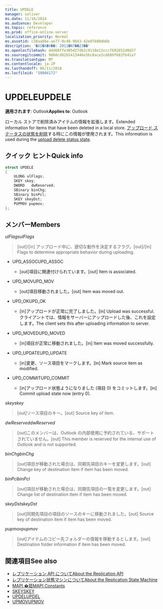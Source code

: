 ```yaml
---
title: UPDELE
manager: soliver
ms.date: 11/16/2014
ms.audience: Developer
ms.topic: reference
ms.prod: office-online-server
localization_priority: Normal
ms.assetid: c38aa8be-ae77-0c40-9843-42e07b80db6b
description: '�ŏI�X�V��: 2011�N7��23��'
ms.openlocfilehash: 4dd60ffe305d27db2c9118e11cccf692652d0d27
ms.sourcegitcommit: 9d60cd82b5413446e5bc8ace2cd689f683fb41a7
ms.translationtype: MT
ms.contentlocale: ja-JP
ms.lasthandoff: 06/11/2018
ms.locfileid: "19804172"
---
```

# <a name="updele"></a><span data-ttu-id="c0018-103">UPDELE</span><span class="sxs-lookup"><span data-stu-id="c0018-103">UPDELE</span></span>

<span data-ttu-id="c0018-104">**適用されます**: Outlook</span><span class="sxs-lookup"><span data-stu-id="c0018-104">**Applies to**: Outlook</span></span> 
  
<span data-ttu-id="c0018-105">ローカル ストアで削除済みアイテムの情報を拡張します。</span><span class="sxs-lookup"><span data-stu-id="c0018-105">Extended information for items that have been deleted in a local store.</span></span> <span data-ttu-id="c0018-106">[アップロード ステータスの状態を削除](upload-delete-status-state.md)する時にこの情報が使用されます。</span><span class="sxs-lookup"><span data-stu-id="c0018-106">This information is used during the [upload delete status state](upload-delete-status-state.md).</span></span>
  
## <a name="quick-info"></a><span data-ttu-id="c0018-107">クイック ヒント</span><span class="sxs-lookup"><span data-stu-id="c0018-107">Quick info</span></span>

```cpp
struct UPDELE 
{ 
    ULONG ulFlags; 
    SKEY skey; 
    DWORD   dwReserved; 
    SBinary binChg; 
    SBinary binPcl; 
    SKEY skeyDst; 
    PUPMOV pupmov; 
};
```

## <a name="members"></a><span data-ttu-id="c0018-108">メンバー</span><span class="sxs-lookup"><span data-stu-id="c0018-108">Members</span></span>

<span data-ttu-id="c0018-109">_ulFlags_</span><span class="sxs-lookup"><span data-stu-id="c0018-109">_ulFlags_</span></span>
  
> <span data-ttu-id="c0018-110">[out]/[in] アップロード中に、適切な動作を決定するフラグ。</span><span class="sxs-lookup"><span data-stu-id="c0018-110">[out]/[in] Flags to determine appropriate behavior during uploading.</span></span>
    
  - <span data-ttu-id="c0018-111">UPD_ASSOC</span><span class="sxs-lookup"><span data-stu-id="c0018-111">UPD_ASSOC</span></span>
    
    - <span data-ttu-id="c0018-112">[out]項目に関連付けられています。</span><span class="sxs-lookup"><span data-stu-id="c0018-112">[out] Item is associated.</span></span>
    
  - <span data-ttu-id="c0018-113">UPD_MOV</span><span class="sxs-lookup"><span data-stu-id="c0018-113">UPD_MOV</span></span>
    
    - <span data-ttu-id="c0018-114">[out]項目移動されました。</span><span class="sxs-lookup"><span data-stu-id="c0018-114">[out] Item was moved out.</span></span>
    
  - <span data-ttu-id="c0018-115">UPD_OK</span><span class="sxs-lookup"><span data-stu-id="c0018-115">UPD_OK</span></span> 
    
    - <span data-ttu-id="c0018-116">[in]アップロードが正常に完了しました。</span><span class="sxs-lookup"><span data-stu-id="c0018-116">[in] Upload was successful.</span></span> <span data-ttu-id="c0018-117">クライアントでは、情報をサーバーにアップロードした後、これを設定します。</span><span class="sxs-lookup"><span data-stu-id="c0018-117">The client sets this after uploading information to server.</span></span>
    
  - <span data-ttu-id="c0018-118">UPD_MOVED</span><span class="sxs-lookup"><span data-stu-id="c0018-118">UPD_MOVED</span></span>
    
    - <span data-ttu-id="c0018-119">[in]項目が正常に移動されました。</span><span class="sxs-lookup"><span data-stu-id="c0018-119">[in] Item was moved successfully.</span></span>
    
  - <span data-ttu-id="c0018-120">UPD_UPDATE</span><span class="sxs-lookup"><span data-stu-id="c0018-120">UPD_UPDATE</span></span>
    
    - <span data-ttu-id="c0018-121">[in]変更、ソース項目をマークします。</span><span class="sxs-lookup"><span data-stu-id="c0018-121">[in] Mark source item as modified.</span></span>
    
  - <span data-ttu-id="c0018-122">UPD_COMMIT</span><span class="sxs-lookup"><span data-stu-id="c0018-122">UPD_COMMIT</span></span>
    
    - <span data-ttu-id="c0018-123">[in]アップロード状態ようになりました (項目 0) をコミットします。</span><span class="sxs-lookup"><span data-stu-id="c0018-123">[in] Commit upload state now (entry 0).</span></span>
    
<span data-ttu-id="c0018-124">_skey_</span><span class="sxs-lookup"><span data-stu-id="c0018-124">_skey_</span></span>
  
> <span data-ttu-id="c0018-125">[out]ソース項目のキー。</span><span class="sxs-lookup"><span data-stu-id="c0018-125">[out] Source key of item.</span></span>
    
<span data-ttu-id="c0018-126">_dwReserved_</span><span class="sxs-lookup"><span data-stu-id="c0018-126">_dwReserved_</span></span>
  
> <span data-ttu-id="c0018-127">[out]このメンバーは、Outlook の内部使用に予約されている、サポートされていません。</span><span class="sxs-lookup"><span data-stu-id="c0018-127">[out] This member is reserved for the internal use of Outlook and is not supported.</span></span>
    
<span data-ttu-id="c0018-128">_binChg_</span><span class="sxs-lookup"><span data-stu-id="c0018-128">_binChg_</span></span>
  
> <span data-ttu-id="c0018-129">[out]項目が移動された場合は、同期先項目のキーを変更します。</span><span class="sxs-lookup"><span data-stu-id="c0018-129">[out] Change key of destination item if item has been moved.</span></span>
    
<span data-ttu-id="c0018-130">_binPcl_</span><span class="sxs-lookup"><span data-stu-id="c0018-130">_binPcl_</span></span>
  
> <span data-ttu-id="c0018-131">[out]項目が移動された場合は、同期先項目の一覧を変更します。</span><span class="sxs-lookup"><span data-stu-id="c0018-131">[out] Change list of destination item if item has been moved.</span></span>
    
<span data-ttu-id="c0018-132">_skeyDst_</span><span class="sxs-lookup"><span data-stu-id="c0018-132">_skeyDst_</span></span>
  
> <span data-ttu-id="c0018-133">[out]同期先項目の項目のソースのキーに移動されました。</span><span class="sxs-lookup"><span data-stu-id="c0018-133">[out] Source key of destination item if item has been moved.</span></span>
    
<span data-ttu-id="c0018-134">_pupmov_</span><span class="sxs-lookup"><span data-stu-id="c0018-134">_pupmov_</span></span>
  
> <span data-ttu-id="c0018-135">[out]アイテムのコピー先フォルダーの情報を移動するとします。</span><span class="sxs-lookup"><span data-stu-id="c0018-135">[out] Destination folder information if item has been moved.</span></span>
    
## <a name="see-also"></a><span data-ttu-id="c0018-136">関連項目</span><span class="sxs-lookup"><span data-stu-id="c0018-136">See also</span></span>

- [<span data-ttu-id="c0018-137">レプリケーション API について</span><span class="sxs-lookup"><span data-stu-id="c0018-137">About the Replication API</span></span>](about-the-replication-api.md) 
- [<span data-ttu-id="c0018-138">レプリケーション状態マシンについて</span><span class="sxs-lookup"><span data-stu-id="c0018-138">About the Replication State Machine</span></span>](about-the-replication-state-machine.md)
- [<span data-ttu-id="c0018-139">MAPI �萔</span><span class="sxs-lookup"><span data-stu-id="c0018-139">MAPI Constants</span></span>](mapi-constants.md)
- [<span data-ttu-id="c0018-140">SKEY</span><span class="sxs-lookup"><span data-stu-id="c0018-140">SKEY</span></span>](skey.md)
- [<span data-ttu-id="c0018-141">UPDEL</span><span class="sxs-lookup"><span data-stu-id="c0018-141">UPDEL</span></span>](updel.md)
- [<span data-ttu-id="c0018-142">UPMOV</span><span class="sxs-lookup"><span data-stu-id="c0018-142">UPMOV</span></span>](upmov.md)

